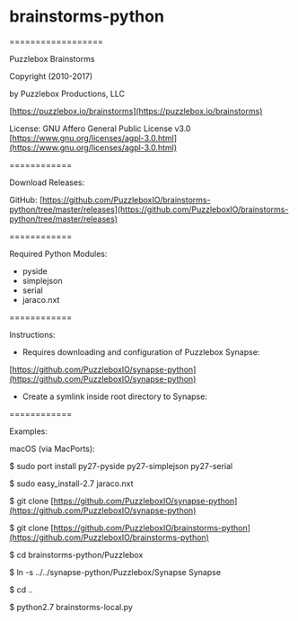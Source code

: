 # brainstorms-python

==================

Puzzlebox Brainstorms

Copyright (2010-2017)

by Puzzlebox Productions, LLC

[https://puzzlebox.io/brainstorms](https://puzzlebox.io/brainstorms)

License: GNU Affero General Public License v3.0
[https://www.gnu.org/licenses/agpl-3.0.html](https://www.gnu.org/licenses/agpl-3.0.html)

============

Download Releases:

GitHub: [https://github.com/PuzzleboxIO/brainstorms-python/tree/master/releases](https://github.com/PuzzleboxIO/brainstorms-python/tree/master/releases)

============

Required Python Modules:

*   pyside
*   simplejson
*   serial
*   jaraco.nxt

============

Instructions:

*   Requires downloading and configuration of Puzzlebox Synapse:

[https://github.com/PuzzleboxIO/synapse-python](https://github.com/PuzzleboxIO/synapse-python)

*   Create a symlink inside root directory to Synapse:

============

Examples:

macOS (via MacPorts):

$ sudo port install py27-pyside py27-simplejson py27-serial

$ sudo easy_install-2.7 jaraco.nxt

$ git clone [https://github.com/PuzzleboxIO/synapse-python](https://github.com/PuzzleboxIO/synapse-python)

$ git clone [https://github.com/PuzzleboxIO/brainstorms-python](https://github.com/PuzzleboxIO/brainstorms-python)

$ cd brainstorms-python/Puzzlebox

$ ln -s ../../synapse-python/Puzzlebox/Synapse Synapse

$ cd ..

$ python2.7 brainstorms-local.py
